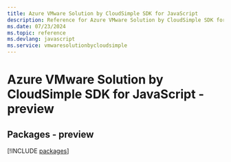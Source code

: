 ```yaml
---
title: Azure VMware Solution by CloudSimple SDK for JavaScript
description: Reference for Azure VMware Solution by CloudSimple SDK for JavaScript
ms.date: 07/23/2024
ms.topic: reference
ms.devlang: javascript
ms.service: vmwaresolutionbycloudsimple
---
```

# Azure VMware Solution by CloudSimple SDK for JavaScript - preview
## Packages - preview
[!INCLUDE [packages](vmware-solution-by-cloudsimple-index.md)]